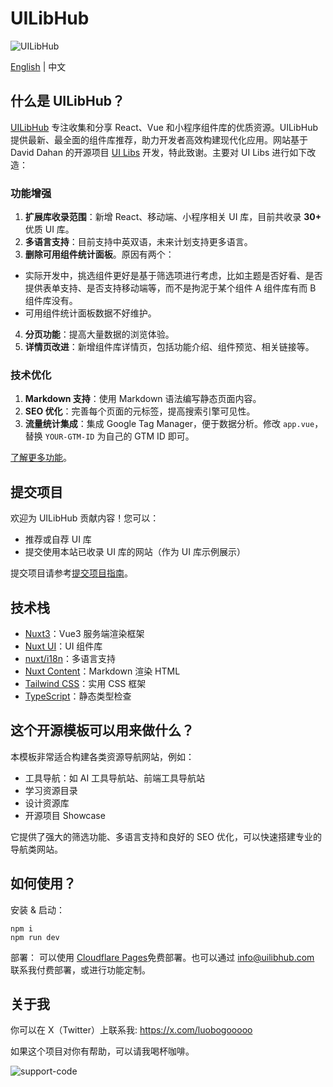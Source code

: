 # UILibHub

![UILibHub](./docs/banner.jpg)

[English](./README.md) | 中文

## 什么是 UILibHub？
[UILibHub](https://uilibhub.com/) 专注收集和分享 React、Vue 和小程序组件库的优质资源。UILibHub 提供最新、最全面的组件库推荐，助力开发者高效构建现代化应用。网站基于 David Dahan 的开源项目 [UI Libs](https://github.com/ddahan/ui-libs) 开发，特此致谢。主要对 UI Libs 进行如下改造：

### 功能增强
1. **扩展库收录范围**：新增 React、移动端、小程序相关 UI 库，目前共收录 **30+** 优质 UI 库。
2. **多语言支持**：目前支持中英双语，未来计划支持更多语言。
3. **删除可用组件统计面板**。原因有两个： 
  - 实际开发中，挑选组件更好是基于筛选项进行考虑，比如主题是否好看、是否提供表单支持、是否支持移动端等，而不是拘泥于某个组件 A 组件库有而 B 组件库没有。
  - 可用组件统计面板数据不好维护。
4. **分页功能**：提高大量数据的浏览体验。
5. **详情页改进**：新增组件库详情页，包括功能介绍、组件预览、相关链接等。

### 技术优化
1. **Markdown 支持**：使用 Markdown 语法编写静态页面内容。
2. **SEO 优化**：完善每个页面的元标签，提高搜索引擎可见性。
3. **流量统计集成**：集成 Google Tag Manager，便于数据分析。修改 `app.vue`，替换 `YOUR-GTM-ID` 为自己的 GTM ID 即可。

[了解更多功能](https://uilibhub.com/zh/about)。

## 提交项目
欢迎为 UILibHub 贡献内容！您可以：
- 推荐或自荐 UI 库
- 提交使用本站已收录 UI 库的网站（作为 UI 库示例展示）

提交项目请参考[提交项目指南](https://github.com/aidevtoolkit/uilibhub/blob/main/docs/submission-guide-zh.md)。

## 技术栈
- [Nuxt3](https://nuxt.com/)：Vue3 服务端渲染框架
- [Nuxt UI](https://ui.nuxt.com/)：UI 组件库
- [nuxt/i18n](https://i18n.nuxtjs.org/)：多语言支持
- [Nuxt Content](https://content.nuxt.com/)：Markdown 渲染 HTML
- [Tailwind CSS](https://tailwindcss.com/)：实用 CSS 框架
- [TypeScript](https://www.typescriptlang.org/)：静态类型检查

## 这个开源模板可以用来做什么？
本模板非常适合构建各类资源导航网站，例如：
- 工具导航：如 AI 工具导航站、前端工具导航站
- 学习资源目录
- 设计资源库
- 开源项目 Showcase

它提供了强大的筛选功能、多语言支持和良好的 SEO 优化，可以快速搭建专业的导航类网站。

## 如何使用？
安装 & 启动：
```shell
npm i
npm run dev
```

部署：
可以使用 [Cloudflare Pages](https://indiehackertools.net/blog/cloudflare-pages-guide-automating-deployment-of-github-projects)免费部署。也可以通过 info@uilibhub.com 联系我付费部署，或进行功能定制。

## 关于我
你可以在 X（Twitter）上联系我: https://x.com/luobogooooo

如果这个项目对你有帮助，可以请我喝杯咖啡。

![support-code](https://github.com/aidevtoolkit/uilibhub/assets/22536029/0394b9dd-8ced-4dca-b9cf-914a1b81a175)
